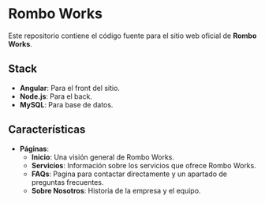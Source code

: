 # Rombo Works
Este repositorio contiene el código fuente para el sitio web oficial de **Rombo Works**.

## Stack
- **Angular**: Para el front del sitio.
- **Node.js**: Para el back.
- **MySQL**: Para base de datos.
  
## Características
- **Páginas**:
  - **Inicio**: Una visión general de Rombo Works.
  - **Servicios**: Información sobre los servicios que ofrece Rombo Works.
  - **FAQs**: Pagina para contactar directamente y un apartado de preguntas frecuentes.
  - **Sobre Nosotros**: Historia de la empresa y el equipo.

